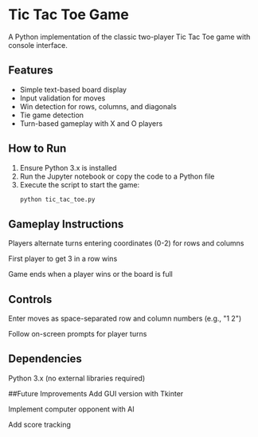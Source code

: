 # Tic Tac Toe Game  

A Python implementation of the classic two-player Tic Tac Toe game with console interface.  

## Features  
- Simple text-based board display  
- Input validation for moves  
- Win detection for rows, columns, and diagonals  
- Tie game detection  
- Turn-based gameplay with X and O players  

## How to Run  
1. Ensure Python 3.x is installed  
2. Run the Jupyter notebook or copy the code to a Python file  
3. Execute the script to start the game:  
   ```bash  
   python tic_tac_toe.py  
## Gameplay Instructions

Players alternate turns entering coordinates (0-2) for rows and columns

First player to get 3 in a row wins

Game ends when a player wins or the board is full

## Controls

Enter moves as space-separated row and column numbers (e.g., "1 2")

Follow on-screen prompts for player turns

## Dependencies

Python 3.x (no external libraries required)

##Future Improvements
Add GUI version with Tkinter

Implement computer opponent with AI

Add score tracking
